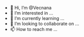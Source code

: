 - 👋 Hi, I’m @Vecnana
- 👀 I’m interested in ...
- 🌱 I’m currently learning ...
- 💞️ I’m looking to collaborate on ...
- 📫 How to reach me ...

<!---
Vecnana/Vecnana is a ✨ special ✨ repository because its `README.md` (this file) appears on your GitHub profile.
You can click the Preview link to take a look at your changes.
--->
